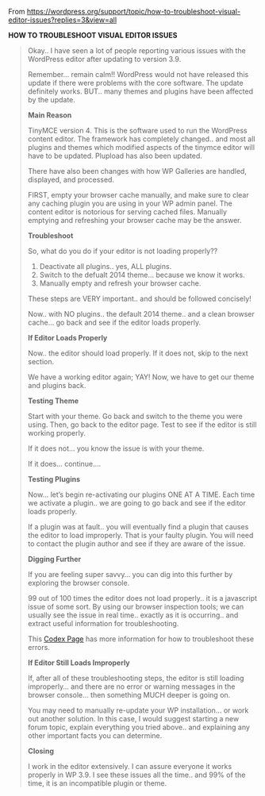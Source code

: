From https://wordpress.org/support/topic/how-to-troubleshoot-visual-editor-issues?replies=3&view=all

**HOW TO TROUBLESHOOT VISUAL EDITOR ISSUES**

> Okay.. I have seen a lot of people reporting various issues with the WordPress editor after updating to version 3.9.
> 
> Remember… remain calm!! WordPress would not have released this update if there were problems with the core software. The update definitely works. BUT.. many themes and plugins have been affected by the update.
> 
> **Main Reason**
>
> TinyMCE version 4. This is the software used to run the WordPress content editor. The framework has completely changed.. and most all plugins and themes which modified aspects of the tinymce editor will have to be updated. Plupload has also been updated.
> 
> There have also been changes with how WP Galleries are handled, displayed, and processed.
> 
> FIRST, empty your browser cache manually, and make sure to clear any caching plugin you are using in your WP admin panel. The content editor is notorious for serving cached files. Manually emptying and refreshing your browser cache may be the answer.
> 
> **Troubleshoot**
>
> So, what do you do if your editor is not loading properly??
> 
> 1. Deactivate all plugins.. yes, ALL plugins.
> 2. Switch to the defualt 2014 theme… because we know it works.
> 3. Manually empty and refresh your browser cache.
> 
> These steps are VERY important.. and should be followed concisely!
> 
> Now.. with NO plugins.. the default 2014 theme.. and a clean browser cache… go back and see if the editor loads properly.
> 
> **If Editor Loads Properly**
>
> Now.. the editor should load properly. If it does not, skip to the next section.
> 
> We have a working editor again; YAY! Now, we have to get our theme and plugins back.
> 
> **Testing Theme**
>
> Start with your theme. Go back and switch to the theme you were using. Then, go back to the editor page. Test to see if the editor is still working properly.
> 
> If it does not… you know the issue is with your theme.
> 
> If it does… continue….
> 
> **Testing Plugins**
>
> Now… let’s begin re-activating our plugins ONE AT A TIME. Each time we activate a plugin.. we are going to go back and see if the editor loads properly.
> 
> If a plugin was at fault.. you will eventually find a plugin that causes the editor to load improperly. That is your faulty plugin. You will need to contact the plugin author and see if they are aware of the issue.
> 
> **Digging Further**
>
> If you are feeling super savvy… you can dig into this further by exploring the browser console.
> 
> 99 out of 100 times the editor does not load properly.. it is a javascript issue of some sort. By using our browser inspection tools; we can usually see the issue in real time.. exactly as it is occurring.. and extract useful information for troubleshooting.
> 
> This [Codex Page](https://codex.wordpress.org/Using_Your_Browser_to_Diagnose_JavaScript_Errors) has more information for how to troubleshoot these errors.
> 
> **If Editor Still Loads Improperly**
>
> If, after all of these troubleshooting steps, the editor is still loading improperly… and there are no error or warning messages in the browser console… then something MUCH deeper is going on.
> 
> You may need to manually re-update your WP installation… or work out another solution. In this case, I would suggest starting a new forum topic, explain everything you tried above.. and explaining any other important facts you can determine.
> 
> **Closing**
>
> I work in the editor extensively. I can assure everyone it works properly in WP 3.9. I see these issues all the time.. and 99% of the time, it is an incompatible plugin or theme.